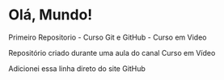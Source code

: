 # Olá, Mundo!
 Primeiro Repositorio - Curso Git e GitHub - Curso em Video

Repositório criado durante uma aula do canal Curso em Vídeo

Adicionei essa linha direto do site GitHub
